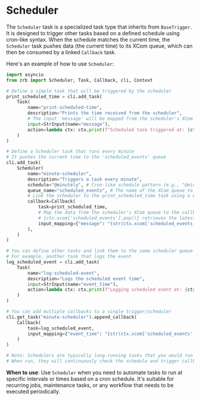 # Scheduler

The `Scheduler` task is a specialized task type that inherits from `BaseTrigger`. It is designed to trigger other tasks based on a defined schedule using cron-like syntax. When the schedule matches the current time, the `Scheduler` task pushes data (the current time) to its XCom queue, which can then be consumed by a linked `Callback` task.

Here's an example of how to use `Scheduler`:

```python
import asyncio
from zrb import Scheduler, Task, Callback, cli, Context

# Define a simple task that will be triggered by the scheduler
print_scheduled_time = cli.add_task(
    Task(
        name="print-scheduled-time",
        description="Prints the time received from the scheduler",
        # The input 'message' will be mapped from the scheduler's XCom
        input=StrInput(name="message"),
        action=lambda ctx: ctx.print(f"Scheduled task triggered at: {ctx.input.message}"),
    )
)

# Define a Scheduler task that runs every minute
# It pushes the current time to the 'scheduled_events' queue
cli.add_task(
    Scheduler(
        name="minute-scheduler",
        description="Triggers a task every minute",
        schedule="@minutely", # Cron-like schedule pattern (e.g., "@minutely", "* * * * *")
        queue_name="scheduled_events", # The name of the XCom queue to push data to
        # Link the scheduler to the print_scheduled_time task using a Callback
        callback=Callback(
            task=print_scheduled_time,
            # Map the data from the scheduler's XCom queue to the callback task's input
            # {ctx.xcom['scheduled_events'].pop()} retrieves the latest data from the queue
            input_mapping={"message": "{str(ctx.xcom['scheduled_events'].pop())}"},
        ),
    )
)

# You can define other tasks and link them to the same scheduler queue
# For example, another task that logs the event
log_scheduled_event = cli.add_task(
    Task(
        name="log-scheduled-event",
        description="Logs the scheduled event time",
        input=StrInput(name="event_time"),
        action=lambda ctx: ctx.print(f"Logging scheduled event at: {ctx.input.event_time}"),
    )
)

# You can add multiple callbacks to a single trigger/scheduler
cli.get_task("minute-scheduler").append_callback(
    Callback(
        task=log_scheduled_event,
        input_mapping={"event_time": "{str(ctx.xcom['scheduled_events'].pop())}"},
    )
)

# Note: Schedulers are typically long-running tasks that you would run in the background.
# When run, they will continuously check the schedule and trigger callbacks.
```

**When to use**: Use `Scheduler` when you need to automate tasks to run at specific intervals or times based on a cron schedule. It's suitable for recurring jobs, maintenance tasks, or any workflow that needs to be executed periodically.